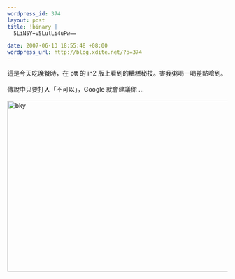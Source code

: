 ```yaml
--- 
wordpress_id: 374
layout: post
title: !binary |
  5LiN5Y+v5LulLi4uPw==

date: 2007-06-13 18:55:48 +08:00
wordpress_url: http://blog.xdite.net/?p=374
---
```

這是今天吃晚餐時，在 ptt 的 in2 版上看到的糟糕秘技。害我粥喝一喝差點嗆到。<br /><br />傳說中只要打入「不可以」，Google 就會建議你 ...<br /><br /><a href="http://www.flickr.com/photos/14765209@N00/543743362/" title="相片分享"><img src="http://farm2.static.flickr.com/1035/543743362_bc8abd1328_o.jpg" alt="bky" height="391" width="557" /></a>
